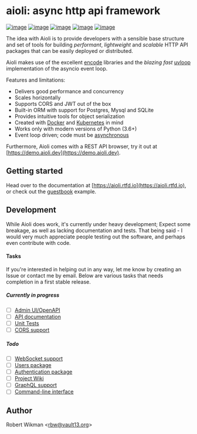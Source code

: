 aioli: async http api framework
=== 

[![image](https://img.shields.io/github/license/rbw/aioli.svg?style=flat-square)](https://raw.githubusercontent.com/rbw/aioli/master/LICENSE)
[![image](https://img.shields.io/pypi/v/aioli.svg?style=flat-square)](https://pypi.org/project/aioli)
[![image](https://img.shields.io/travis/rbw/aioli.svg?style=flat-square)](https://travis-ci.org/rbw/aioli)
[![image](https://img.shields.io/codecov/c/github/rbw/aioli.svg?style=flat-square)](https://codecov.io/gh/rbw/aioli)
[![image](https://img.shields.io/pypi/pyversions/aioli.svg?style=flat-square)](https://pypi.org/project/aioli/)


The idea with Aioli is to provide developers with a sensible base structure and set of tools for 
building *performant*, *lightweight* and *scalable* HTTP API packages that can
be easily deployed or distributed.

Aioli makes use of the excellent [encode](https://github.com/encode) libraries and the *blazing fast* [uvloop](https://github.com/MagicStack/uvloop) implementation of the asyncio event loop.

Features and limitations:
- Delivers good performance and concurrency
- Scales horizontally
- Supports CORS and JWT out of the box
- Built-in ORM with support for Postgres, Mysql and SQLite
- Provides intuitive tools for object serialization
- Created with [Docker](https://www.docker.com) and [Kubernetes](https://kubernetes.io) in mind
- Works only with modern versions of Python (3.6+)
- Event loop driven; code must be [asynchronous](https://docs.python.org/3/library/asyncio.html)

Furthermore, Aioli comes with a REST API browser, try it out at [https://demo.aioli.dev](https://demo.aioli.dev).

Getting started
---

Head over to the documentation at [https://aioli.rtfd.io](https://aioli.rtfd.io),
or check out the [guestbook](https://github.com/rbw/aioli-guestbook) example.
 


Development
---
While Aioli does work, it's currently under heavy development; Expect some breakage, as well as lacking documentation and tests.
That being said - I would very much appreciate people testing out the software, and perhaps even contribute with code.

#### Tasks
If you're interested in helping out in any way, let me know by creating an Issue or contact me by email.
Below are various tasks that needs completion in a first stable release. 

##### Currently in progress
- [ ] [Admin UI/OpenAPI](https://github.com/rbw/aioli/projects/2#card-19607055)
- [ ] [API documentation](https://github.com/rbw/aioli/projects/2#card-19606997)
- [ ] [Unit Tests](https://github.com/rbw/aioli/projects/2#card-19607051)
- [ ] [CORS support](https://github.com/rbw/aioli/projects/2#card-19607029)

##### Todo
- [ ] [WebSocket support](https://github.com/rbw/aioli/projects/2#card-19607124)
- [ ] [Users package](https://github.com/rbw/aioli/projects/2#card-19607040)
- [ ] [Authentication package](https://github.com/rbw/aioli/projects/2#card-19607036)
- [ ] [Project Wiki](https://github.com/rbw/aioli/projects/2#card-19607041)
- [ ] [GraphQL support](https://github.com/rbw/aioli/projects/2#card-19607100)
- [ ] [Command-line interface](https://github.com/rbw/aioli/projects/2#card-19607045)

Author
---
Robert Wikman \<rbw@vault13.org\>
